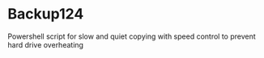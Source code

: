 # Backup124
Powershell script for slow and quiet copying with speed control to prevent hard drive overheating
